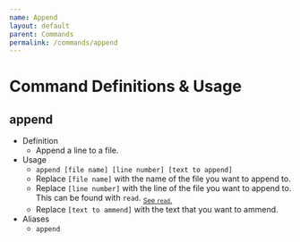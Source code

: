 ```yaml
---
name: Append
layout: default
parent: Commands
permalink: /commands/append
---
```


# Command Definitions & Usage

## append

- Definition
  - Append a line to a file.
- Usage
  - `append [file name] [line number] [text to append]`
  - Replace `[file name]` with the name of the file you want to append to.
  - Replace `[line number]` with the line of the file you want to append to. This can be found with `read`. <sub>[See `read`.](https://docs.ady.best/commands/read)</sub>
  - Replace `[text to ammend]` with the text that you want to ammend.
- Aliases
  - `append`
